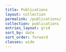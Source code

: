 ```yaml
---
title: Publications
layout: collection
permalink: /publications/
collection: publications
entries_layout: grid
sort_by: date
sort_order: forward
classes: wide
---
```

